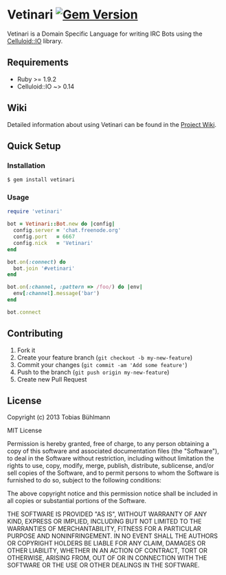 # Vetinari [![Gem Version](https://badge.fury.io/rb/vetinari.png)](http://badge.fury.io/rb/vetinari)
Vetinari is a Domain Specific Language for writing IRC Bots using the [Celluloid::IO](https://github.com/celluloid/celluloid-io "Celluloid::IO") library.

## Requirements
- Ruby >= 1.9.2
- Celluloid::IO ~> 0.14

## Wiki
Detailed information about using Vetinari can be found in the [Project Wiki](https://github.com/tbuehlmann/vetinari/wiki).

## Quick Setup

### Installation
```sh
$ gem install vetinari
```

### Usage
```ruby
require 'vetinari'

bot = Vetinari::Bot.new do |config|
  config.server = 'chat.freenode.org'
  config.port   = 6667
  config.nick   = 'Vetinari'
end

bot.on(:connect) do
  bot.join '#vetinari'
end

bot.on(:channel, :pattern => /foo/) do |env|
  env[:channel].message('bar')
end

bot.connect
```

## Contributing

1. Fork it
2. Create your feature branch (`git checkout -b my-new-feature`)
3. Commit your changes (`git commit -am 'Add some feature'`)
4. Push to the branch (`git push origin my-new-feature`)
5. Create new Pull Request

## License
Copyright (c) 2013 Tobias Bühlmann

MIT License

Permission is hereby granted, free of charge, to any person obtaining
a copy of this software and associated documentation files (the
"Software"), to deal in the Software without restriction, including
without limitation the rights to use, copy, modify, merge, publish,
distribute, sublicense, and/or sell copies of the Software, and to
permit persons to whom the Software is furnished to do so, subject to
the following conditions:

The above copyright notice and this permission notice shall be
included in all copies or substantial portions of the Software.

THE SOFTWARE IS PROVIDED "AS IS", WITHOUT WARRANTY OF ANY KIND,
EXPRESS OR IMPLIED, INCLUDING BUT NOT LIMITED TO THE WARRANTIES OF
MERCHANTABILITY, FITNESS FOR A PARTICULAR PURPOSE AND
NONINFRINGEMENT. IN NO EVENT SHALL THE AUTHORS OR COPYRIGHT HOLDERS BE
LIABLE FOR ANY CLAIM, DAMAGES OR OTHER LIABILITY, WHETHER IN AN ACTION
OF CONTRACT, TORT OR OTHERWISE, ARISING FROM, OUT OF OR IN CONNECTION
WITH THE SOFTWARE OR THE USE OR OTHER DEALINGS IN THE SOFTWARE.
